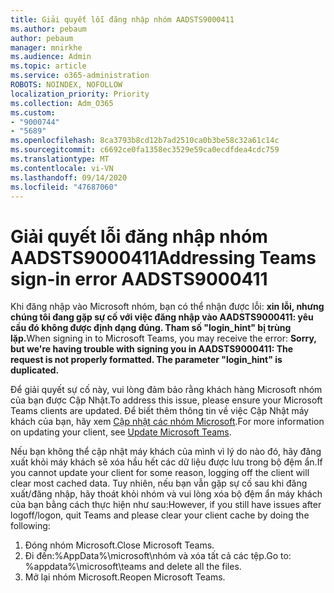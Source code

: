 ```yaml
---
title: Giải quyết lỗi đăng nhập nhóm AADSTS9000411
ms.author: pebaum
author: pebaum
manager: mnirkhe
ms.audience: Admin
ms.topic: article
ms.service: o365-administration
ROBOTS: NOINDEX, NOFOLLOW
localization_priority: Priority
ms.collection: Adm_O365
ms.custom:
- "9000744"
- "5689"
ms.openlocfilehash: 8ca3793b8cd12b7ad2510ca0b3be58c32a61c14c
ms.sourcegitcommit: c6692ce0fa1358ec3529e59ca0ecdfdea4cdc759
ms.translationtype: MT
ms.contentlocale: vi-VN
ms.lasthandoff: 09/14/2020
ms.locfileid: "47687060"
---
```

# <a name="addressing-teams-sign-in-error-aadsts9000411"></a><span data-ttu-id="d1b67-102">Giải quyết lỗi đăng nhập nhóm AADSTS9000411</span><span class="sxs-lookup"><span data-stu-id="d1b67-102">Addressing Teams sign-in error AADSTS9000411</span></span>

<span data-ttu-id="d1b67-103">Khi đăng nhập vào Microsoft nhóm, bạn có thể nhận được lỗi: **xin lỗi, nhưng chúng tôi đang gặp sự cố với việc đăng nhập vào AADSTS9000411: yêu cầu đó không được định dạng đúng. Tham số "login_hint" bị trùng lặp.**</span><span class="sxs-lookup"><span data-stu-id="d1b67-103">When signing in to Microsoft Teams, you may receive the error: **Sorry, but we're having trouble with signing you in AADSTS9000411: The request is not properly formatted. The parameter "login_hint" is duplicated.**</span></span>

<span data-ttu-id="d1b67-104">Để giải quyết sự cố này, vui lòng đảm bảo rằng khách hàng Microsoft nhóm của bạn được Cập Nhật.</span><span class="sxs-lookup"><span data-stu-id="d1b67-104">To address this issue, please ensure your Microsoft Teams clients are updated.</span></span> <span data-ttu-id="d1b67-105">Để biết thêm thông tin về việc Cập Nhật máy khách của bạn, hãy xem [Cập nhật các nhóm Microsoft](https://support.office.com/article/Update-Microsoft-Teams-535a8e4b-45f0-4f6c-8b3d-91bca7a51db1).</span><span class="sxs-lookup"><span data-stu-id="d1b67-105">For more information on updating your client, see [Update Microsoft Teams](https://support.office.com/article/Update-Microsoft-Teams-535a8e4b-45f0-4f6c-8b3d-91bca7a51db1).</span></span>

<span data-ttu-id="d1b67-106">Nếu bạn không thể cập nhật máy khách của mình vì lý do nào đó, hãy đăng xuất khỏi máy khách sẽ xóa hầu hết các dữ liệu được lưu trong bộ đệm ẩn.</span><span class="sxs-lookup"><span data-stu-id="d1b67-106">If you cannot update your client for some reason, logging off the client will clear most cached data.</span></span> <span data-ttu-id="d1b67-107">Tuy nhiên, nếu bạn vẫn gặp sự cố sau khi đăng xuất/đăng nhập, hãy thoát khỏi nhóm và vui lòng xóa bộ đệm ẩn máy khách của bạn bằng cách thực hiện như sau:</span><span class="sxs-lookup"><span data-stu-id="d1b67-107">However, if you still have issues after logoff/logon, quit Teams and please clear your client cache by doing the following:</span></span>
1. <span data-ttu-id="d1b67-108">Đóng nhóm Microsoft.</span><span class="sxs-lookup"><span data-stu-id="d1b67-108">Close Microsoft Teams.</span></span>
2. <span data-ttu-id="d1b67-109">Đi đến:%AppData%\microsoft\nhóm và xóa tất cả các tệp.</span><span class="sxs-lookup"><span data-stu-id="d1b67-109">Go to: %appdata%\microsoft\teams and delete all the files.</span></span>
3. <span data-ttu-id="d1b67-110">Mở lại nhóm Microsoft.</span><span class="sxs-lookup"><span data-stu-id="d1b67-110">Reopen Microsoft Teams.</span></span>
